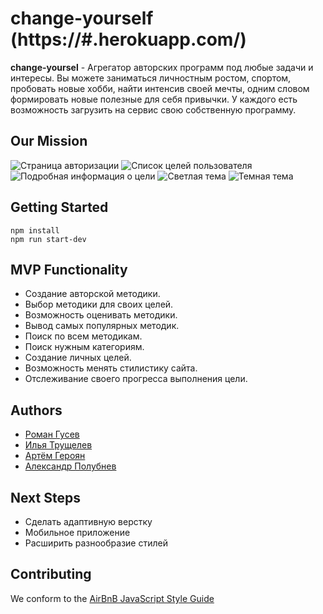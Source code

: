 # change-yourself (https://#.herokuapp.com/)
**change-yoursel** - Агрегатор авторских программ под любые задачи и интересы. Вы можете заниматься личностным ростом, спортом, пробовать новые хобби, найти интенсив своей мечты, одним словом формировать новые полезные для себя привычки. У каждого есть возможность загрузить на сервис свою собственную программу.
## Our Mission
![Страница авторизации](/preview_1.png)
![Список целей пользователя](/preview_2.png)
![Подробная информация о цели](/preview_3.png)
![Светлая тема](/preview_4.png)
![Темная тема](/preview_5.png)

## Getting Started
```
npm install
npm run start-dev
```
## MVP Functionality
* Создание авторской методики.
* Выбор методики для своих целей.
* Возможность оценивать методики.
* Вывод самых популярных методик.
* Поиск по всем методикам.
* Поиск нужным категориям.
* Создание личных целей.
* Возможность менять стилистику сайта.
* Отслеживание своего прогресса выполнения цели.
## Authors
- [Роман Гусев](https://github.com/gusevroman)
- [Илья Трущелев](https://github.com/truschelev-ilya)
- [Артём Героян](https://github.com/artemmartov)
- [Александр Полубнев](https://github.com/alexpolubnev)
## Next Steps
- Сделать адаптивную верстку
- Мобильное приложение
- Расширить разнообразие стилей
## Contributing
We conform to the [AirBnB JavaScript Style Guide](http://airbnb.io/projects/javascript)
